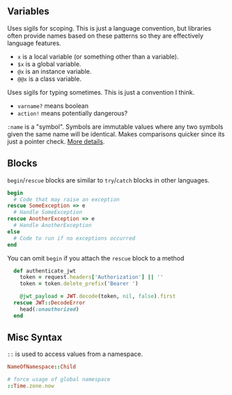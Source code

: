 ## Variables

Uses sigils for scoping.   This is just a language convention, but libraries often provide names based on these patterns so they are effectively language features.
- `x` is a local variable (or something other than a variable).
- `$x` is a global variable.
- `@x` is an instance variable.
- `@@x` is a class variable.

Uses sigils for typing sometimes. This is just a convention I think.
- `varname?` means boolean
- `action!` means potentially dangerous?

`:name` is a "symbol".  Symbols are immutable values where any two symbols given the same name will be identical. Makes comparisons quicker since its just a pointer check.  [More details](https://stackoverflow.com/questions/6337897/what-is-the-colon-operator-in-ruby0).

## Blocks

`begin`/`rescue` blocks are similar to `try`/`catch` blocks in other languages.

```ruby
begin
  # Code that may raise an exception
rescue SomeException => e
  # Handle SomeException
rescue AnotherException => e
  # Handle AnotherException
else
  # Code to run if no exceptions occurred
end
```

You can omit `begin` if you attach the `rescue` block to a method

```ruby
  def authenticate_jwt
    token = request.headers['Authorization'] || ''
    token = token.delete_prefix('Bearer ')

    @jwt_payload = JWT.decode(token, nil, false).first
  rescue JWT::DecodeError
    head(:unauthorized)
  end
```

## Misc Syntax

`::` is used to access values from a namespace.

```ruby
NameOfNamespace::Child

# force usage of global namespace
::Time.zone.now
```